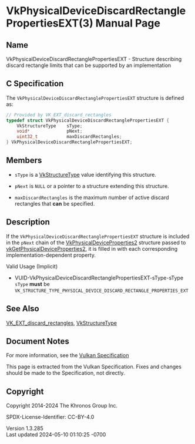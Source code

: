 # VkPhysicalDeviceDiscardRectanglePropertiesEXT(3) Manual Page

## Name

VkPhysicalDeviceDiscardRectanglePropertiesEXT - Structure describing
discard rectangle limits that can be supported by an implementation



## <a href="#_c_specification" class="anchor"></a>C Specification

The `VkPhysicalDeviceDiscardRectanglePropertiesEXT` structure is defined
as:

``` c
// Provided by VK_EXT_discard_rectangles
typedef struct VkPhysicalDeviceDiscardRectanglePropertiesEXT {
    VkStructureType    sType;
    void*              pNext;
    uint32_t           maxDiscardRectangles;
} VkPhysicalDeviceDiscardRectanglePropertiesEXT;
```

## <a href="#_members" class="anchor"></a>Members

- `sType` is a [VkStructureType](https://registry.khronos.org/vulkan/specs/1.3-extensions/man/html/VkStructureType.html) value identifying
  this structure.

- `pNext` is `NULL` or a pointer to a structure extending this
  structure.

- <span id="limits-maxDiscardRectangles"></span> `maxDiscardRectangles`
  is the maximum number of active discard rectangles that **can** be
  specified.

## <a href="#_description" class="anchor"></a>Description

If the `VkPhysicalDeviceDiscardRectanglePropertiesEXT` structure is
included in the `pNext` chain of the
[VkPhysicalDeviceProperties2](https://registry.khronos.org/vulkan/specs/1.3-extensions/man/html/VkPhysicalDeviceProperties2.html)
structure passed to
[vkGetPhysicalDeviceProperties2](https://registry.khronos.org/vulkan/specs/1.3-extensions/man/html/vkGetPhysicalDeviceProperties2.html),
it is filled in with each corresponding implementation-dependent
property.

Valid Usage (Implicit)

- <a
  href="#VUID-VkPhysicalDeviceDiscardRectanglePropertiesEXT-sType-sType"
  id="VUID-VkPhysicalDeviceDiscardRectanglePropertiesEXT-sType-sType"></a>
  VUID-VkPhysicalDeviceDiscardRectanglePropertiesEXT-sType-sType  
  `sType` **must** be
  `VK_STRUCTURE_TYPE_PHYSICAL_DEVICE_DISCARD_RECTANGLE_PROPERTIES_EXT`

## <a href="#_see_also" class="anchor"></a>See Also

[VK_EXT_discard_rectangles](https://registry.khronos.org/vulkan/specs/1.3-extensions/man/html/VK_EXT_discard_rectangles.html),
[VkStructureType](https://registry.khronos.org/vulkan/specs/1.3-extensions/man/html/VkStructureType.html)

## <a href="#_document_notes" class="anchor"></a>Document Notes

For more information, see the <a
href="https://registry.khronos.org/vulkan/specs/1.3-extensions/html/vkspec.html#VkPhysicalDeviceDiscardRectanglePropertiesEXT"
target="_blank" rel="noopener">Vulkan Specification</a>

This page is extracted from the Vulkan Specification. Fixes and changes
should be made to the Specification, not directly.

## <a href="#_copyright" class="anchor"></a>Copyright

Copyright 2014-2024 The Khronos Group Inc.

SPDX-License-Identifier: CC-BY-4.0

Version 1.3.285  
Last updated 2024-05-10 01:10:25 -0700
